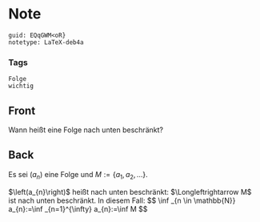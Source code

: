 # Note
```
guid: EQqGWM<oR}
notetype: LaTeX-deb4a
```

### Tags
```
Folge
wichtig
```

## Front
Wann heißt eine Folge nach unten beschränkt?

## Back
Es sei $\left(a_{n}\right)$ eine Folge und $M:=\left\{a_{1}, a_{2}, \ldots\right\}$.<div>
</div><div>$\left(a_{n}\right)$ heißt nach unten beschränkt: $\Longleftrightarrow M$ ist nach unten beschränkt.
In diesem Fall:
$$
\inf _{n \in \mathbb{N}} a_{n}:=\inf _{n=1}^{\infty} a_{n}:=\inf M
$$
</div>
